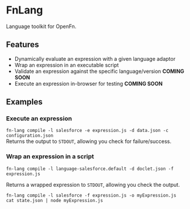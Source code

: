 FnLang
======

Language toolkit for OpenFn.

Features
--------

* Dynamically evaluate an expression with a given language adaptor
* Wrap an expression in an executable script
* Validate an expression against the specific language/version **COMING SOON**
* Execute an expression in-browser for testing **COMING SOON**

Examples
--------

### Execute an expression

`fn-lang compile -l salesforce -e expression.js -d data.json -c configuration.json`  
Returns the output to `STDOUT`, allowing you check for failure/success.

### Wrap an expression in a script

`fn-lang compile -l language-salesforce.default -d doclet.json -f expression.js`  

Returns a wrapped expression to `STDOUT`, allowing you check the output.

```
fn-lang compile -l salesforce -f expression.js -o myExpression.js
cat state.json | node myExpression.js
```

